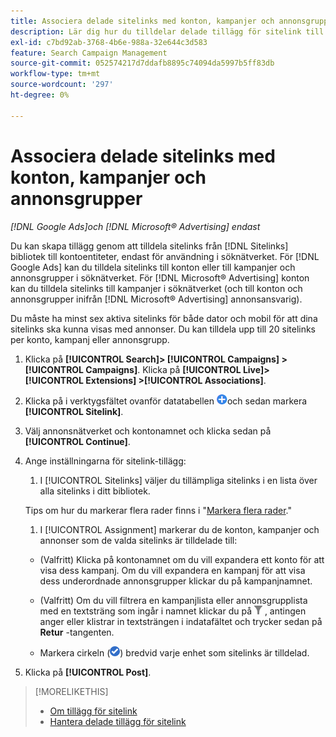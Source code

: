 ```yaml
---
title: Associera delade sitelinks med konton, kampanjer och annonsgrupper
description: Lär dig hur du tilldelar delade tillägg för sitelink till konton, kampanjer och annonsgrupper.
exl-id: c7bd92ab-3768-4b6e-988a-32e644c3d583
feature: Search Campaign Management
source-git-commit: 052574217d7ddafb8895c74094da5997b5ff83db
workflow-type: tm+mt
source-wordcount: '297'
ht-degree: 0%

---
```


# Associera delade sitelinks med konton, kampanjer och annonsgrupper

*[!DNL Google Ads]och [!DNL Microsoft® Advertising] endast*

Du kan skapa tillägg genom att tilldela sitelinks från [!DNL Sitelinks] bibliotek till kontoentiteter, endast för användning i söknätverket. För [!DNL Google Ads] kan du tilldela sitelinks till konton eller till kampanjer och annonsgrupper i söknätverket. För [!DNL Microsoft® Advertising] konton kan du tilldela sitelinks till kampanjer i söknätverket (och till konton och annonsgrupper inifrån [!DNL Microsoft® Advertising] annonsansvarig).

Du måste ha minst sex aktiva sitelinks för både dator och mobil för att dina sitelinks ska kunna visas med annonser. Du kan tilldela upp till 20 sitelinks per konto, kampanj eller annonsgrupp.

1. Klicka på **[!UICONTROL Search]> [!UICONTROL Campaigns] >[!UICONTROL Campaigns]**. Klicka på **[!UICONTROL Live]> [!UICONTROL Extensions] >[!UICONTROL Associations]**.

1. Klicka på i verktygsfältet ovanför datatabellen ![Skapa](/help/search-social-commerce/assets/add.png "Skapa")och sedan markera **[!UICONTROL Sitelink]**.

1. Välj annonsnätverket och kontonamnet och klicka sedan på **[!UICONTROL Continue]**.

1. Ange inställningarna för sitelink-tillägg:

   1. I [!UICONTROL Sitelinks] väljer du tillämpliga sitelinks i en lista över alla sitelinks i ditt bibliotek.

   Tips om hur du markerar flera rader finns i &quot;[Markera flera rader](/help/search-social-commerce/common-tasks/navigation-editing-selection/multiple-rows-select.md).&quot;

   1. I [!UICONTROL Assignment] markerar du de konton, kampanjer och annonser som de valda sitelinks är tilldelade till:

   * (Valfritt) Klicka på kontonamnet om du vill expandera ett konto för att visa dess kampanj. Om du vill expandera en kampanj för att visa dess underordnade annonsgrupper klickar du på kampanjnamnet.

   * (Valfritt) Om du vill filtrera en kampanjlista eller annonsgrupplista med en textsträng som ingår i namnet klickar du på ![Filter](/help/search-social-commerce/assets/filter.png "Filter") , antingen anger eller klistrar in textsträngen i indatafältet och trycker sedan på **Retur** -tangenten.

   * Markera cirkeln (![Välj](/help/search-social-commerce/assets/include.png "Välj")) bredvid varje enhet som sitelinks är tilldelad.

1. Klicka på **[!UICONTROL Post]**.

>[!MORELIKETHIS]
>
>* [Om tillägg för sitelink](sitelink-extension-about.md)
>* [Hantera delade tillägg för sitelink](sitelink-extension-manage.md)
